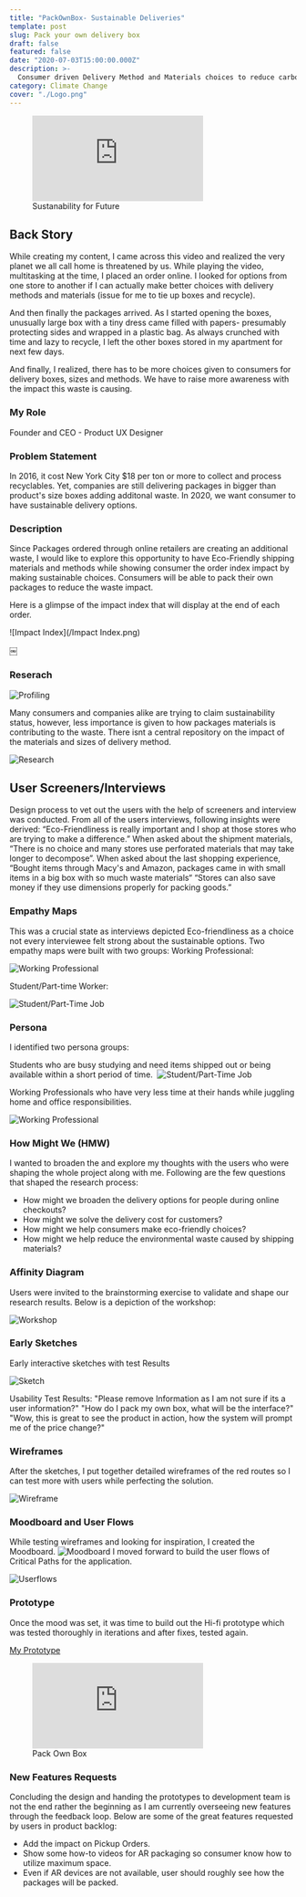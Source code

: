 ```yaml
---
title: "PackOwnBox- Sustainable Deliveries"
template: post
slug: Pack your own delivery box
draft: false
featured: false
date: "2020-07-03T15:00:00.000Z"
description: >-
  Consumer driven Delivery Method and Materials choices to reduce carbon footprint.
category: Climate Change
cover: "./Logo.png"
---
```


<figure class="video_container">
  <iframe src="https://www.youtube.com/embed/wthTmQHmuZ0" frameborder="0" allowfullscreen="true"> </iframe>
  <figcaption class="md-figure-caption"> Sustanability for Future</figcaption>
</figure>

## Back Story

While creating my content, I came across this video and realized the very planet we all call home is threatened by us. While playing the video, multitasking at the time, I placed an order online. I looked for options from one store to another if I can actually make better choices with delivery methods and materials (issue for me to tie up boxes and recycle).

And then finally the packages arrived. As I started opening the boxes, unusually large box with a tiny dress came filled with papers- presumably protecting sides and wrapped in a plastic bag. As always crunched with time and lazy to recycle, I left the other boxes stored in my apartment for next few days.

And finally, I realized, there has to be more choices given to consumers for delivery boxes, sizes and methods. We have to raise more awareness with the impact this waste is causing.

### My Role

Founder and CEO - Product UX Designer

### Problem Statement

In 2016, it cost New York City \$18 per ton or more to collect and process recyclables. Yet, companies are still delivering packages in bigger than product's size boxes adding additonal waste. In 2020, we want consumer to have sustainable delivery options.

### Description

Since Packages ordered through online retailers are creating an additional waste, I would like to explore this opportunity to have Eco-Friendly shipping materials and methods while showing consumer the order index impact by making sustainable choices. Consumers will be able to pack their own packages to reduce the waste impact.

Here is a glimpse of the impact index that will display at the end of each order.

![Impact Index](/Impact Index.png)

￼

### Reserach

![Profiling](/Research-1.png)

Many consumers and companies alike are trying to claim sustainability status, however, less importance is given to how packages materials is contributing to the waste. There isnt a central repository on the impact of the materials and sizes of delivery method.

![Research](/Research2.png)

## User Screeners/Interviews

Design process to vet out the users with the help of screeners and interview was conducted. From all of the users interviews, following insights were derived:
“Eco-Friendliness is really important and I shop at those stores who are trying to make a difference.” When asked about the shipment materials, “There is no choice and many stores use perforated materials that may take longer to decompose”. When asked about the last shopping experience, “Bought items through Macy's and Amazon, packages came in with small items in a big box with so much waste materials“ “Stores can also save money if they use dimensions properly for packing goods.”

### Empathy Maps

This was a crucial state as interviews depicted Eco-friendliness as a choice not every interviewee felt strong about the sustainable options. Two empathy maps were built with two groups:
Working Professional:

![Working Professional](/ProMap.png)

Student/Part-time Worker:

![Student/Part-Time Job](/StuMap.png)

### Persona

I identified two persona groups:

Students who are busy studying and need items shipped out or being available within a short period of time. 
![Student/Part-Time Job](/PersonaStu.png)

Working Professionals who have very less time at their hands while juggling home and office responsibilities.

![Working Professional](/PersonaPer.png)

### How Might We (HMW)

I wanted to broaden the and explore my thoughts with the users who were shaping the whole project along with me. Following are the few questions that shaped the research process:

- How might we broaden the delivery options for people during online checkouts?
- How might we solve the delivery cost for customers?
- How might we help consumers make eco-friendly choices?
- How might we help reduce the environmental waste caused by shipping materials?

### Affinity Diagram

Users were invited to the brainstorming exercise to validate and shape our research results. Below is a depiction of the workshop:

![Workshop](/Affinity.png)

### Early Sketches

Early interactive sketches with test Results

![Sketch](/Sketches.png)

Usability Test Results:
"Please remove Information as I am not sure if its a user information?"
"How do I pack my own box, what will be the interface?"
"Wow, this is great to see the product in action, how the system will prompt me of the price change?"

### Wireframes

After the sketches, I put together detailed wireframes of the red routes so I can test more with users while perfecting the solution.

![Wireframe](/Wireframes.png)

### Moodboard and User Flows

While testing wireframes and looking for inspiration, I created the Moodboard.
![Moodboard](/Moodboard.png)
I moved forward to build the user flows of Critical Paths for the application.

![Userflows](/Userflows.png)

### Prototype

Once the mood was set, it was time to build out the Hi-fi prototype which was tested thoroughly in iterations and after fixes, tested again.

<a href="https://invis.io/DKY3NUVEB4M"> My Prototype </a>

<figure class="video_container">
  <iframe src="https://invis.io/DKY3NUVEB4M" frameborder="0" allowfullscreen="true">
   </iframe>
  <figcaption class="md-figure-caption">Pack Own Box</figcaption>
</figure>

### New Features Requests

Concluding the design and handing the prototypes to development team is not the end rather the beginning as I am currently overseeing new features through the feedback loop. Below are some of the great features requested by users in product backlog:

<ul style="list-style-type:disc">
         <li>Add the impact on Pickup Orders.</li>
         <li>Show some how-to videos for AR packaging so consumer know how to utilize maximum space.</li>
         <li>Even if AR devices are not available, user should roughly see how the packages will be packed.</li>
